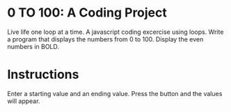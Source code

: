 # 0 TO 100: A Coding Project
Live life one loop at a time. A javascript coding excercise using loops. Write a program that displays the numbers from 0 to 100. Display the even numbers in BOLD.

# Instructions
Enter a starting value and an ending value. Press the button and the values will appear.